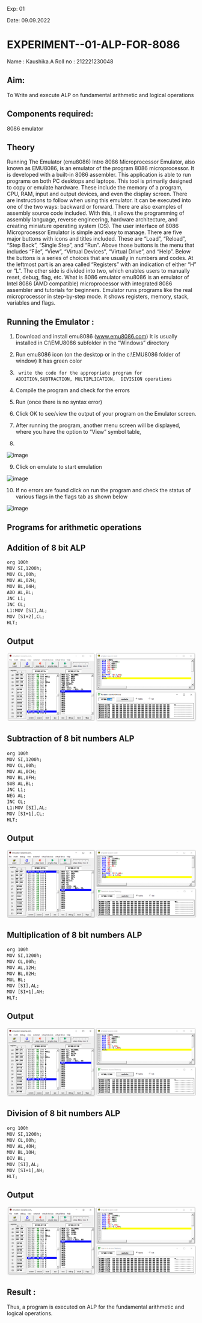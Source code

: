 Exp: 01

Date: 09.09.2022

# EXPERIMENT--01-ALP-FOR-8086
Name : Kaushika.A
Roll no : 212221230048

## Aim: 
To Write and execute ALP on fundamental arithmetic and logical operations
## Components required: 
8086  emulator 
## Theory 
Running The Emulator (emu8086) Intro 8086 Microprocessor Emulator, also known as EMU8086, is an emulator of the program 8086 microprocessor. It is developed with a built-in 8086 assembler. This application is able to run programs on both PC desktops and laptops. This tool is primarily designed to copy or emulate hardware. These include the memory of a program, CPU, RAM, input and output devices, and even the display screen. There are instructions to follow when using this emulator. It can be executed into one of the two ways: backward or forward. There are also examples of assembly source code included. With this, it allows the programming of assembly language, reverse engineering, hardware architecture, and creating miniature operating system (OS). The user interface of 8086 Microprocessor Emulator is simple and easy to manage. There are five major buttons with icons and titles included. These are “Load”, “Reload”, “Step Back”, “Single Step”, and “Run”. Above those buttons is the menu that includes “File”, “View”, “Virtual Devices”, “Virtual Drive”, and “Help”. Below the buttons is a series of choices that are usually in numbers and codes. At the leftmost part is an area called “Registers” with an indication of either “H” or “L”. The other side is divided into two, which enables users to manually reset, debug, flag, etc. What is 8086 emulator emu8086 is an emulator of Intel 8086 (AMD compatible) microprocessor with integrated 8086 assembler and tutorials for beginners. Emulator runs programs like the real microprocessor in step-by-step mode. it shows registers, memory, stack, variables and flags.


 ## Running the Emulator :
1.	Download and install emu8086 (www.emu8086.com) It is usually installed in C:\EMU8086 subfolder in the “Windows” directory
2.	  Run  emu8086 icon (on the desktop or in the c:\EMU8086 folder of window) It has green color 
 
 
3.		write the code for the appropriate program for ADDITION,SUBTRACTION, MULTIPLICATION,  DIVISION operations 

4.	 Compile the program and check for the errors 
5.	Run (once there is no syntax error) 

6.	Click OK to see/view the output of your program on the Emulator screen. 


7.	After running the program, another menu screen will be displayed, where you have the option to “View” symbol table,
8.	 


![image](https://user-images.githubusercontent.com/36288975/189273263-d65baae9-4b8f-4723-afb3-c0ffa4052b04.png)











9.	Click on emulate to start emulation 








![image](https://user-images.githubusercontent.com/36288975/189273273-9bb36ec1-e2e8-4892-8d35-37707332bfdc.png)








10.	If no errors are found click on run the program and check the status of various flags in the flags tab as shown below 






![image](https://user-images.githubusercontent.com/36288975/189273277-113a2a33-4a40-4ff8-95a5-ecd3a1f504fe.png)







## Programs for arithmetic  operations

## Addition  of 8 bit ALP 
```
org 100h  
MOV SI,1200h;
MOV CL,00h;
MOV AL,02H;
MOV BL,04H;
ADD AL,BL;
JNC L1;
INC CL;
L1:MOV [SI],AL;
MOV [SI+2],CL;
HLT;
```
## Output  
![](img1.PNG)
## Subtraction   of 8 bit numbers  ALP 
```
org 100h
MOV SI,1200h;
MOV CL,00h;
MOV AL,0CH;
MOV BL,0FH;
SUB AL,BL;
JNC L1;
NEG AL;
INC CL;
L1:MOV [SI],AL;
MOV [SI+1],CL;
HLT;
```
 
## Output
![](img2.PNG)  
## Multiplication of 8 bit numbers  ALP 
```
org 100h  
MOV SI,1200h;
MOV CL,00h;
MOV AL,12H;
MOV BL,02H;
MUL BL;
MOV [SI],AL;
MOV [SI+1],AH;
HLT;
```
 ## Output  
![](img3.PNG)

## Division of 8 bit numbers  ALP
```
org 100h  
MOV SI,1200h;
MOV CL,00h;
MOV AL,40H;
MOV BL,10H;
DIV BL;
MOV [SI],AL;
MOV [SI+1],AH;
HLT;
```
## Output  
![](img4.PNG)

## Result :
Thus, a program is executed on ALP for the fundamental arithmetic and logical operations.








